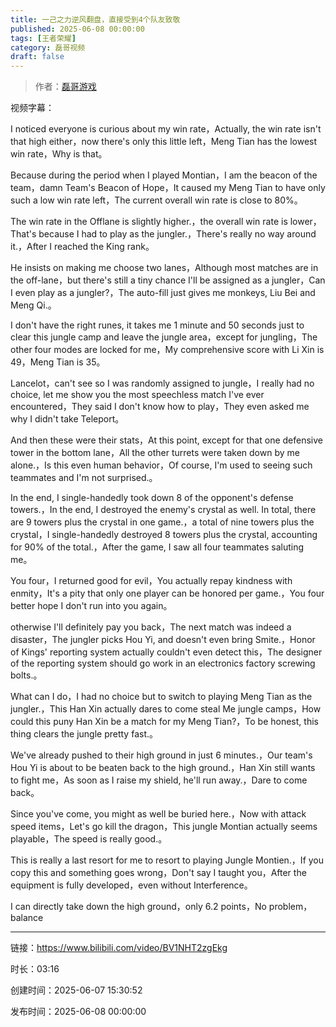 ```yaml
---
title: 一己之力逆风翻盘，直接受到4个队友致敬
published: 2025-06-08 00:00:00
tags: [王者荣耀]
category: 磊哥视频
draft: false
---
```



> 作者：[磊哥游戏](https://space.bilibili.com/268941858?spm_id_from=333.788.upinfo.head.click)

视频字幕：

I noticed everyone is curious about my win rate，Actually, the win rate isn't that high either，now there's only this little left，Meng Tian has the lowest win rate，Why is that。

Because during the period when I played Montian，I am the beacon of the team，damn Team's Beacon of Hope，It caused my Meng Tian to have only such a low win rate left，The current overall win rate is close to 80%。

The win rate in the Offlane is slightly higher.，the overall win rate is lower，That's because I had to play as the jungler.，There's really no way around it.，After I reached the King rank。

He insists on making me choose two lanes，Although most matches are in the off-lane，but there's still a tiny chance I'll be assigned as a jungler，Can I even play as a jungler?，The auto-fill just gives me monkeys, Liu Bei and Meng Qi.。

I don't have the right runes, it takes me 1 minute and 50 seconds just to clear this jungle camp and leave the jungle area，except for jungling，The other four modes are locked for me，My comprehensive score with Li Xin is 49，Meng Tian is 35。

Lancelot，can't see so I was randomly assigned to jungle，I really had no choice, let me show you the most speechless match I've ever encountered，They said I don't know how to play，They even asked me why I didn't take Teleport。

And then these were their stats，At this point, except for that one defensive tower in the bottom lane，All the other turrets were taken down by me alone.，Is this even human behavior，Of course, I'm used to seeing such teammates and I'm not surprised.。

In the end, I single-handedly took down 8 of the opponent's defense towers.，In the end, I destroyed the enemy's crystal as well. In total, there are 9 towers plus the crystal in one game.，a total of nine towers plus the crystal，I single-handedly destroyed 8 towers plus the crystal, accounting for 90% of the total.，After the game, I saw all four teammates saluting me。

You four，I returned good for evil，You actually repay kindness with enmity，It's a pity that only one player can be honored per game.，You four better hope I don't run into you again。

otherwise I'll definitely pay you back，The next match was indeed a disaster，The jungler picks Hou Yi, and doesn't even bring Smite.，Honor of Kings' reporting system actually couldn't even detect this，The designer of the reporting system should go work in an electronics factory screwing bolts.。

What can I do，I had no choice but to switch to playing Meng Tian as the jungler.，This Han Xin actually dares to come steal Me jungle camps，How could this puny Han Xin be a match for my Meng Tian?，To be honest, this thing clears the jungle pretty fast.。

We've already pushed to their high ground in just 6 minutes.，Our team's Hou Yi is about to be beaten back to the high ground.，Han Xin still wants to fight me，As soon as I raise my shield, he'll run away.，Dare to come back。

Since you've come, you might as well be buried here.，Now with attack speed items，Let's go kill the dragon，This jungle Montian actually seems playable，The speed is really good.。

This is really a last resort for me to resort to playing Jungle Montien.，If you copy this and something goes wrong，Don't say I taught you，After the equipment is fully developed，even without Interference。

I can directly take down the high ground，only 6.2 points，No problem，balance

---

链接：https://www.bilibili.com/video/BV1NHT2zgEkg

时长：03:16

创建时间：2025-06-07 15:30:52

发布时间：2025-06-08 00:00:00
